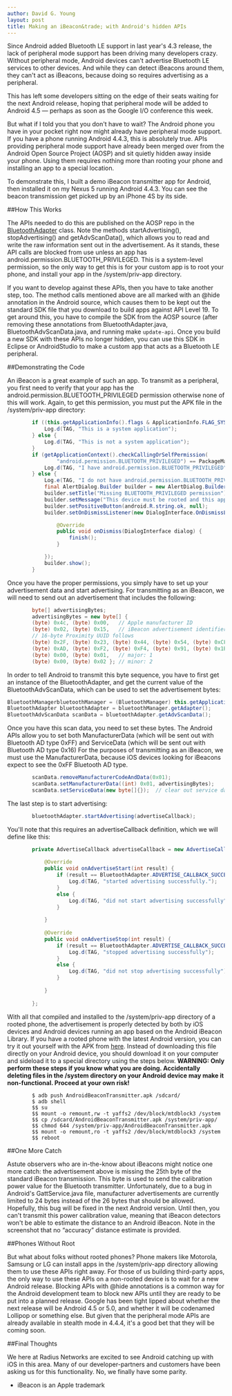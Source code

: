 ```yaml
---
author: David G. Young
layout: post
title: Making an iBeacon&trade; with Android's hidden APIs
---
```


Since Android added Bluetooth LE support in last year's 4.3 release, the lack of peripheral mode support has been driving many developers crazy.   Without peripheral mode, Android devices can't advertise Bluetooth LE services to other devices.  And while they can detect iBeacons around them, they can't act as iBeacons, because doing so requires advertising as a peripheral. 

This has left some developers sitting on the edge of their seats waiting for the next Android release, hoping that peripheral mode will be added to Android 4.5 — perhaps as soon as the Google I/O conference this week.

But what if I told you that you don't have to wait?  The Android phone you have in your pocket right now might already have peripheral mode support.  If you have a phone running Android 4.4.3, this is absolutely true.  APIs providing peripheral mode support have already been merged over from the Android Open Source Project (AOSP) and sit quietly hidden away inside your phone.  Using them requires nothing more than rooting your phone and installing an app to a special location.

To demonstrate this, I built a demo iBeacon transmitter app for Android, then installed it on my Nexus 5 running Android 4.4.3.  You can see the beacon transmission get picked up by an iPhone 4S by its side.



##How This Works

The APIs needed to do this are published on the AOSP repo in the [BluetoothAdapter](https://github.com/android/platform_frameworks_base/blob/master/core/java/android/bluetooth/BluetoothAdapter.java) class.    Note the methods startAdvertising(), stopAdvertising() and getAdvScanData(), which allows you to read and write the raw information sent out in the advertisement.   As it stands, these API calls are blocked from use unless an app has android.permission.BLUETOOTH_PRIVILEGED.  This is a system-level permission, so the only way to get this is for your custom app is to root your phone, and install your app in the /system/priv-app directory. 

If you want to develop against these APIs, then you have to take another step, too.  The method calls mentioned above are all marked with an @hide annotation in the Android source, which causes them to be kept out the standard SDK file that you download to build apps against API Level 19.  To get around this, you have to compile the SDK from the AOSP source (after removing these annotations from BluetoothAdapter.java,  BluetoothAdvScanData.java, and running make `update-api`.  Once you build a new SDK with these APIs no longer hidden, you can use this SDK in Eclipse or AndroidStudio to make a custom app that acts as a Bluetooth LE peripheral.

##Demonstrating the Code

An iBeacon is a great example of such an app.  To transmit as a peripheral, you first need to verify that your app has the android.permission.BLUETOOTH_PRIVILEGED permission otherwise none of this will work.  Again, to get this permission, you must put the APK file in the /system/priv-app directory:

```java
		if ((this.getApplicationInfo().flags & ApplicationInfo.FLAG_SYSTEM) != 0) {
			Log.d(TAG, "This is a system application");
		} else {
			Log.d(TAG, "This is not a system application");
		}
		if (getApplicationContext().checkCallingOrSelfPermission(
				"android.permission.BLUETOOTH_PRIVILEGED") == PackageManager.PERMISSION_GRANTED) {
			Log.d(TAG, "I have android.permission.BLUETOOTH_PRIVILEGED");
		} else {
			Log.e(TAG, "I do not have android.permission.BLUETOOTH_PRIVILEGED");
			final AlertDialog.Builder builder = new AlertDialog.Builder(this);
			builder.setTitle("Missing BLUETOOTH_PRIVILEGED permission");
			builder.setMessage("This device must be rooted and this app installed in the /system/priv-app directory.");
			builder.setPositiveButton(android.R.string.ok, null);
			builder.setOnDismissListener(new DialogInterface.OnDismissListener() {

				@Override
				public void onDismiss(DialogInterface dialog) {
					finish();
				}

			});
			builder.show();
		}
```

Once you have the proper permissions, you simply have to set up your advertisement data and start advertising.  For transmitting as an iBeacon, we will need to send out an advertisement that includes the following:

```java
		byte[] advertisingBytes;
		advertisingBytes = new byte[] { 
		(byte) 0x4c, (byte) 0x00,   // Apple manufacturer ID
		(byte) 0x02, (byte) 0x15,   // iBeacon advertisement identifier
		// 16-byte Proximity UUID follows  
		(byte) 0x2F, (byte) 0x23, (byte) 0x44, (byte) 0x54, (byte) 0xCF, (byte) 0x6D, (byte) 0x4a, (byte) 0x0F,
		(byte) 0xAD, (byte) 0xF2, (byte) 0xF4, (byte) 0x91, (byte) 0x1B, (byte) 0xA9, (byte) 0xFF, (byte) 0xA6,
		(byte) 0x00, (byte) 0x01,   // major: 1
		(byte) 0x00, (byte) 0x02 }; // minor: 2
```

In order to tell Android to transmit this byte sequence, you have to first get an instance of the BluetoothAdapter, and get the current value of the BluetoothAdvScanData, which can be used to set the advertisement bytes: 

```java
BluetoothManagerbluetoothManager = (BluetoothManager) this.getApplicationContext().getSystemService(Context.BLUETOOTH_SERVICE);
BluetoothAdapter bluetoothAdapter = bluetoothManager.getAdapter();		
BluetoothAdvScanData scanData = bluetoothAdapter.getAdvScanData();		
```
Once you have this scan data, you need to set these bytes.  The Android APIs allow you to set both ManufacturerData (which will be sent out with Bluetooth AD type 0xFF) and ServiceData (which will be sent out with Bluetooth AD type 0x16)  For the purposes of transmitting as an iBeacon, we must use the ManufacturerData, because iOS devices looking for iBeacons expect to see the 0xFF Bluetooth AD type.

```java
		scanData.removeManufacturerCodeAndData(0x01);
		scanData.setManufacturerData((int) 0x01, advertisingBytes);
		scanData.setServiceData(new byte[]{});	// clear out service data.  
```

The last step is to start advertising:

```java
		bluetoothAdapter.startAdvertising(advertiseCallback);	
```

You'll note that this requires an advertiseCallback definition, which we will define like this:

```java
		private AdvertiseCallback advertiseCallback = new AdvertiseCallback() {
	
			@Override
			public void onAdvertiseStart(int result) {
				if (result == BluetoothAdapter.ADVERTISE_CALLBACK_SUCCESS) {
					Log.d(TAG, "started advertising successfully.");					
				}
				else {
					Log.d(TAG, "did not start advertising successfully");
				}
				
			}	
	
			@Override
			public void onAdvertiseStop(int result) {
				if (result == BluetoothAdapter.ADVERTISE_CALLBACK_SUCCESS) {
					Log.d(TAG, "stopped advertising successfully");
				}
				else {
					Log.d(TAG, "did not stop advertising successfully");
				}
				
			}
   	 	
		};
```

With all that compiled and installed to the /system/priv-app directory of a rooted phone, the advertisement is properly detected by both by iOS devices and Android devices running an app based on the Android iBeacon Library.  If you have a rooted phone with the latest Android version, you can try it out yourself with the APK from [here](https://account.radiusnetworks.com/orders/new?sku=26).  Instead of downloading this file directly on your Android device, you should download it on your computer and sideload it to a special directory
using the steps below.  **WARNING:  Only perform these steps if you know what you are doing.  Accidentally deleting files in the /system directory on your Android device may make it non-functional.  Proceed at your own risk!**

```
		$ adb push AndroidBeaconTransmitter.apk /sdcard/
		$ adb shell
		$$ su
		$$ mount -o remount,rw -t yaffs2 /dev/block/mtdblock3 /system
		$$ cp /sdcard/AndroidBeaconTransmitter.apk /system/priv-app/
		$$ chmod 644 /system/priv-app/AndroidBeaconTransmitter.apk 
		$$ mount -o remount,ro -t yaffs2 /dev/block/mtdblock3 /system
		$$ reboot
```

##One More Catch

Astute observers who are in-the-know about iBeacons might notice one more catch:  the advertisement above is missing the 25th byte of the standard iBeacon transmission.  This byte is used to send the calibration power value for the Bluetooth transmitter.  Unfortunately, due to a bug in Android's GattService.java file, manufacturer advertisements are currently limited to 24 bytes instead of the 26 bytes that should be allowed.  Hopefully, this bug will be fixed in the next Android version.  Until then, you can't transmit this power calibration value, meaning that iBeacon detectors won't be able to estimate the distance to an Android iBeacon.  Note in the screenshot that no “accuracy” distance estimate is provided.

##Phones Without Root

But what about folks without rooted phones?  Phone makers like Motorola, Samsung or LG can install apps in the /system/priv-app directory allowing them to use these APIs right away.  For those of us building third-party apps, the only way to use these APIs on a non-rooted device is to wait for a new Android release.  Blocking APIs with @hide annotations is a common way for the Android development team to block new APIs until they are ready to be put into a planned release.  Google has been tight lipped about whether the next release will be Android 4.5 or 5.0, and whether it will be codenamed Lollipop or something else.  But given that the peripheral mode APIs are already available in stealth mode in 4.4.4, it's a good bet that they will be coming soon.

##Final Thoughts

We here at Radius Networks are excited to see Android catching up with iOS in this area.  Many of our developer-partners and customers have been asking us for this functionality.  No, we finally have some parity.

* iBeacon is an Apple trademark

